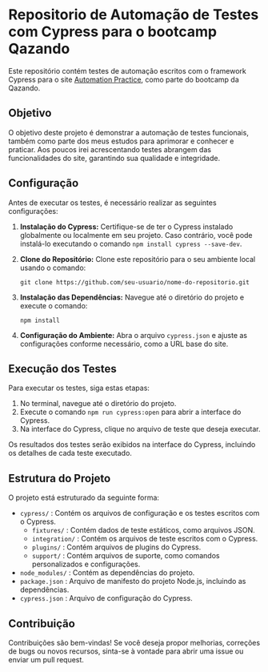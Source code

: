 # Repositorio de Automação de Testes com Cypress para o bootcamp Qazando

Este repositório contém testes de automação escritos com o framework Cypress para o site [Automation Practice](https://automationpractice.com/), como parte do bootcamp da Qazando.

## Objetivo

O objetivo deste projeto é demonstrar a automação de testes funcionais, também como parte dos meus estudos para aprimorar e conhecer e praticar. Aos poucos irei acrescentando testes abrangem das funcionalidades do site, garantindo sua qualidade e integridade.

## Configuração

Antes de executar os testes, é necessário realizar as seguintes configurações:

1. **Instalação do Cypress:**
   Certifique-se de ter o Cypress instalado globalmente ou localmente em seu projeto. Caso contrário, você pode instalá-lo executando o comando `npm install cypress --save-dev`.

2. **Clone do Repositório:**
   Clone este repositório para o seu ambiente local usando o comando:
   ```
   git clone https://github.com/seu-usuario/nome-do-repositorio.git
   ```

3. **Instalação das Dependências:**
   Navegue até o diretório do projeto e execute o comando:
   ```
   npm install
   ```

4. **Configuração do Ambiente:**
   Abra o arquivo `cypress.json` e ajuste as configurações conforme necessário, como a URL base do site.

## Execução dos Testes

Para executar os testes, siga estas etapas:

1. No terminal, navegue até o diretório do projeto.
2. Execute o comando `npm run cypress:open` para abrir a interface do Cypress.
3. Na interface do Cypress, clique no arquivo de teste que deseja executar.

Os resultados dos testes serão exibidos na interface do Cypress, incluindo os detalhes de cada teste executado.

## Estrutura do Projeto

O projeto está estruturado da seguinte forma:

- `cypress/` : Contém os arquivos de configuração e os testes escritos com o Cypress.
  - `fixtures/` : Contém dados de teste estáticos, como arquivos JSON.
  - `integration/` : Contém os arquivos de teste escritos com o Cypress.
  - `plugins/` : Contém arquivos de plugins do Cypress.
  - `support/` : Contém arquivos de suporte, como comandos personalizados e configurações.
- `node_modules/` : Contém as dependências do projeto.
- `package.json` : Arquivo de manifesto do projeto Node.js, incluindo as dependências.
- `cypress.json` : Arquivo de configuração do Cypress.

## Contribuição

Contribuições são bem-vindas! Se você deseja propor melhorias, correções de bugs ou novos recursos, sinta-se à vontade para abrir uma issue ou enviar um pull request.
